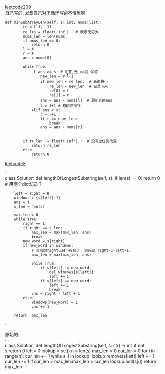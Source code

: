 [leetcode209](https://leetcode-cn.com/problems/minimum-size-subarray-sum/)  
自己写的, 发现自己对于循环写的不恰当啊.  
```  
def minSubArrayLen(self, s: int, nums:list):
        re = [-1, -1]
        re_len = float('inf')   # 表示无穷大
        nums_len = len(nums)
        if nums_len == 0:
            return 0 
        l = 0 
        r = 0 
        ans = nums[0]

        while True:
            if ans >= s: # 注意,是 >=就 保留.
                new_len = r-l+1 
                if new_len < re_len:  # 新的最小
                    re_len = new_len  # 记录下来
                    re[0] = l 
                    re[1] = r
                ans = ans - nums[l]  # 更新新的ans 
                l = l+1 # 移动左指针 
            elif ans < s:
                r = r+1 
                if r == nums_len:
                    break 
                ans = ans + nums[r]

        
        if re_len != float('inf') :  # 没有做任何改变
            return re_len
        else:
            return 0 
```

[leetcode3](https://leetcode-cn.com/problems/longest-substring-without-repeating-characters/)  

···  
class Solution:
    def lengthOfLongestSubstring(self, s):
        if len(s) == 0:
            return 0 
        # 用两个dict记录？
         
        left = right = 0 
        windows = {s[left]:1}
        ans = 1  
        s_len = len(s) 

        max_len = 0  
        while True:
            right += 1
            if right == s_len:
                max_len = max(max_len, ans)
                break  
            new_word = s[right]
            if new_word in windows:
                # 当前的right已经不符合了, 实际是 right-1-left+1.
                max_len = max(max_len, ans)

                while True:
                    if s[left] != new_word:
                        del windows[s[left]]
                        left += 1 
                    if s[left] == new_word:
                        left += 1 
                        break
                ans = right - left + 1 
            else:
                windows[new_word] = 1
                ans += 1 

        return  max_len  
···

原始的:  
···  
class Solution:
    def lengthOfLongestSubstring(self, s: str) -> int:
        if not s:return 0
        left = 0
        lookup = set()
        n = len(s)
        max_len = 0
        cur_len = 0
        for i in range(n):
            cur_len += 1
            while s[i] in lookup:
                lookup.remove(s[left])
                left += 1
                cur_len -= 1
            if cur_len > max_len:max_len = cur_len
            lookup.add(s[i])
        return max_len
···
